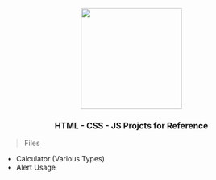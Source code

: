 <p align="center"><img src="https://user-images.githubusercontent.com/114017269/193080628-5109566e-5aa8-49e6-9dfe-db0d2d69a4e6.png" width="200" height="200"></p>

### <p align="center">HTML - CSS - JS Projcts for Reference</p>
>Files
- Calculator (Various Types)
- Alert Usage

